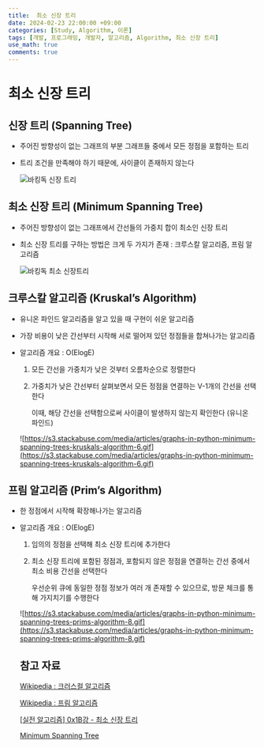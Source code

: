 ```yaml
---
title:  최소 신장 트리
date: 2024-02-23 22:00:00 +09:00
categories: [Study, Algorithm, 이론]
tags: [개발, 프로그래밍, 개발자, 알고리즘, Algorithm, 최소 신장 트리]
use_math: true
comments: true
---
```


# 최소 신장 트리

## 신장 트리 (Spanning Tree)


- 주어진 방향성이 없는 그래프의 부분 그래프들 중에서 모든 정점을 포함하는 트리
- 트리 조건을 만족해야 하기 때문에, 사이클이 존재하지 않는다
    
    ![바킹독 신장 트리](https://img1.daumcdn.net/thumb/R1280x0/?scode=mtistory2&fname=https%3A%2F%2Fblog.kakaocdn.net%2Fdn%2Fc6Qi3h%2FbtrpU1asSWE%2FKPnxMfsHy4QP5RfZDUwZL0%2Fimg.png)
    

## 최소 신장 트리 (Minimum Spanning Tree)


- 주어진 방향성이 없는 그래프에서 간선들의 가중치 합이 최소인 신장 트리
- 최소 신장 트리를 구하는 방법은 크게 두 가지가 존재 : 크루스칼 알고리즘, 프림 알고리즘
    
    ![바킹독 최소 신장트리](https://img1.daumcdn.net/thumb/R1280x0/?scode=mtistory2&fname=https%3A%2F%2Fblog.kakaocdn.net%2Fdn%2FeQE2om%2FbtrpWyS7IYX%2F8KrVUzEhFEGgoGnh9rSthk%2Fimg.png)
    

## 크루스칼 알고리즘 (Kruskal’s Algorithm)


- 유니온 파인드 알고리즘을 알고 있을 때 구현이 쉬운 알고리즘
- 가장 비용이 낮은 간선부터 시작해 서로 떨어져 있던 정점들을 합쳐나가는 알고리즘
- 알고리즘 개요 : O(ElogE)
    1. 모든 간선을 가중치가 낮은 것부터 오름차순으로 정렬한다
    2. 가중치가 낮은 간선부터 살펴보면서 모든 정점을 연결하는 V-1개의 간선을 선택한다
        
        이때, 해당 간선을 선택함으로써 사이클이 발생하지 않는지 확인한다 (유니온 파인드)
        
    
    ![https://s3.stackabuse.com/media/articles/graphs-in-python-minimum-spanning-trees-kruskals-algorithm-6.gif](https://s3.stackabuse.com/media/articles/graphs-in-python-minimum-spanning-trees-kruskals-algorithm-6.gif)
    

## 프림 알고리즘 (Prim’s Algorithm)

- 한 정점에서 시작해 확장해나가는 알고리즘
- 알고리즘 개요 : O(ElogE)
    1. 임의의 정점을 선택해 최소 신장 트리에 추가한다
    2. 최소 신장 트리에 포함된 정점과, 포함되지 않은 정점을 연결하는 간선 중에서 최소 비용 간선을 선택한다
        
        우선순위 큐에 동일한 정점 정보가 여러 개 존재할 수 있으므로, 방문 체크를 통해 가지치기를 수행한다 
        
    
    ![https://s3.stackabuse.com/media/articles/graphs-in-python-minimum-spanning-trees-prims-algorithm-8.gif](https://s3.stackabuse.com/media/articles/graphs-in-python-minimum-spanning-trees-prims-algorithm-8.gif)
    
    
    ## 참고 자료
    [Wikipedia : 크러스컬 알고리즘](https://ko.wikipedia.org/wiki/%ED%81%AC%EB%9F%AC%EC%8A%A4%EC%BB%AC_%EC%95%8C%EA%B3%A0%EB%A6%AC%EC%A6%98)

    [Wikipedia : 프림 알고리즘](https://ko.wikipedia.org/wiki/%ED%94%84%EB%A6%BC_%EC%95%8C%EA%B3%A0%EB%A6%AC%EC%A6%98)

    [[실전 알고리즘] 0x1B강 - 최소 신장 트리](https://blog.encrypted.gg/1024)

    [Minimum Spanning Tree](https://stackabuse.com/courses/graphs-in-python-theory-and-implementation/lessons/minimum-spanning-trees-prims-algorithm/)
